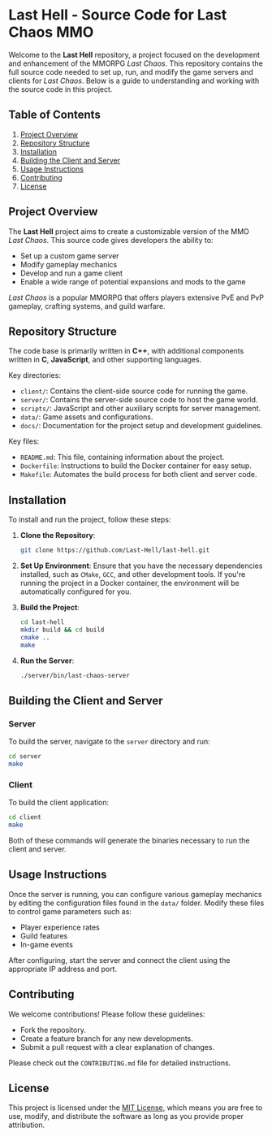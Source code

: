 
# Last Hell - Source Code for Last Chaos MMO

Welcome to the **Last Hell** repository, a project focused on the development and enhancement of the MMORPG *Last Chaos*. This repository contains the full source code needed to set up, run, and modify the game servers and clients for *Last Chaos*. Below is a guide to understanding and working with the source code in this project.

## Table of Contents

1. [Project Overview](#project-overview)
2. [Repository Structure](#repository-structure)
3. [Installation](#installation)
4. [Building the Client and Server](#building-the-client-and-server)
5. [Usage Instructions](#usage-instructions)
6. [Contributing](#contributing)
7. [License](#license)

## Project Overview

The **Last Hell** project aims to create a customizable version of the MMO *Last Chaos*. This source code gives developers the ability to:
- Set up a custom game server
- Modify gameplay mechanics
- Develop and run a game client
- Enable a wide range of potential expansions and mods to the game

*Last Chaos* is a popular MMORPG that offers players extensive PvE and PvP gameplay, crafting systems, and guild warfare.

## Repository Structure

The code base is primarily written in **C++**, with additional components written in **C**, **JavaScript**, and other supporting languages.

Key directories:
- `client/`: Contains the client-side source code for running the game.
- `server/`: Contains the server-side source code to host the game world.
- `scripts/`: JavaScript and other auxiliary scripts for server management.
- `data/`: Game assets and configurations.
- `docs/`: Documentation for the project setup and development guidelines.

Key files:
- `README.md`: This file, containing information about the project.
- `Dockerfile`: Instructions to build the Docker container for easy setup.
- `Makefile`: Automates the build process for both client and server code.

## Installation

To install and run the project, follow these steps:

1. **Clone the Repository**:
   ```bash
   git clone https://github.com/Last-Hell/last-hell.git
   ```

2. **Set Up Environment**:
   Ensure that you have the necessary dependencies installed, such as `CMake`, `GCC`, and other development tools. If you're running the project in a Docker container, the environment will be automatically configured for you.

3. **Build the Project**:
   ```bash
   cd last-hell
   mkdir build && cd build
   cmake ..
   make
   ```

4. **Run the Server**:
   ```bash
   ./server/bin/last-chaos-server
   ```

## Building the Client and Server

### Server
To build the server, navigate to the `server` directory and run:
```bash
cd server
make
```

### Client
To build the client application:
```bash
cd client
make
```

Both of these commands will generate the binaries necessary to run the client and server.

## Usage Instructions

Once the server is running, you can configure various gameplay mechanics by editing the configuration files found in the `data/` folder. Modify these files to control game parameters such as:
- Player experience rates
- Guild features
- In-game events

After configuring, start the server and connect the client using the appropriate IP address and port.

## Contributing

We welcome contributions! Please follow these guidelines:
- Fork the repository.
- Create a feature branch for any new developments.
- Submit a pull request with a clear explanation of changes.

Please check out the `CONTRIBUTING.md` file for detailed instructions.

## License

This project is licensed under the [MIT License](LICENSE), which means you are free to use, modify, and distribute the software as long as you provide proper attribution.
